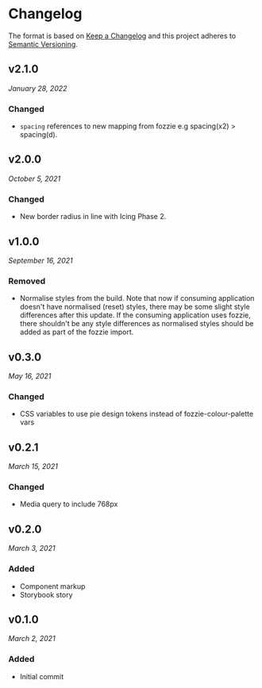 # Changelog

The format is based on [Keep a Changelog](http://keepachangelog.com/en/1.0.0/)
and this project adheres to [Semantic Versioning](http://semver.org/spec/v2.0.0.html).

v2.1.0
------------------------------
*January 28, 2022*

### Changed
- `spacing` references to new mapping from fozzie e.g spacing(x2) > spacing(d).


v2.0.0
------------------------------
*October 5, 2021*

### Changed
- New border radius in line with Icing Phase 2.


v1.0.0
------------------------------
*September 16, 2021*

### Removed
- Normalise styles from the build. Note that now if consuming application doesn't have normalised (reset) styles, there may be some slight style differences after this update. If the consuming application uses fozzie, there shouldn't be any style differences as normalised styles should be added as part of the fozzie import.


v0.3.0
------------------------------
*May 16, 2021*

### Changed
- CSS variables to use pie design tokens instead of fozzie-colour-palette vars


v0.2.1
------------------------------
*March 15, 2021*

### Changed
- Media query to include 768px


v0.2.0
------------------------------
*March 3, 2021*

### Added
- Component markup
- Storybook story


v0.1.0
------------------------------
*March 2, 2021*

### Added
- Initial commit
